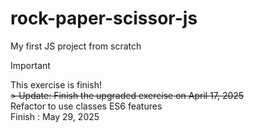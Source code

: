 # rock-paper-scissor-js

My first JS project from scratch

> [!IMPORTANT]
> This exercise is finish!<br/>
~~> Update: Finish the upgraded exercise on April 17, 2025~~<br/>
> Refactor to use classes ES6 features<br/>
> Finish : May 29, 2025<br/>
